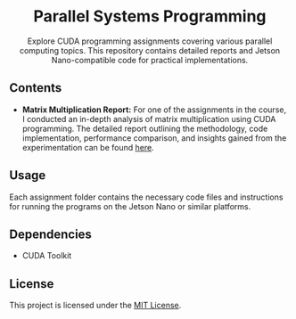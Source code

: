<div align="center">
  <h1>Parallel Systems Programming</h1>
  <p>Explore CUDA programming assignments covering various parallel computing topics. This repository contains detailed reports and Jetson Nano-compatible code for practical implementations.</p>
</div>

## Contents

- **Matrix Multiplication Report:** For one of the assignments in the course, I conducted an in-depth analysis of matrix multiplication using CUDA programming. The detailed report outlining the methodology, code implementation, performance comparison, and insights gained from the experimentation can be found [here](link_to_report.pdf).

## Usage

Each assignment folder contains the necessary code files and instructions for running the programs on the Jetson Nano or similar platforms.

## Dependencies

- CUDA Toolkit

## License

This project is licensed under the [MIT License](LICENSE).
